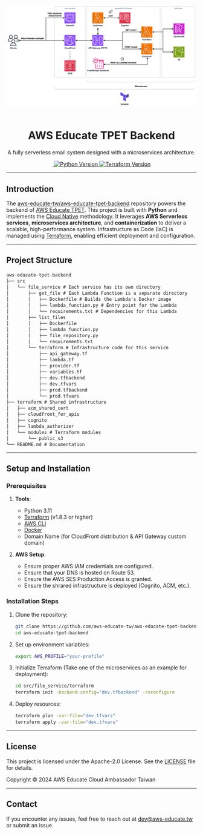 
<div align="center">
  <img src="./imgs/AWS Educate TPET Backend Architecture.png" alt="cover">
</div>

<br>

<h1 align="center">AWS Educate TPET Backend</h1>

<p align="center">
  A fully serverless email system designed with a microservices architecture.
</p>

<p align="center">
  <a aria-label="License" href="https://github.com/aws-educate-tw/aws-educate-tpet-backend/blob/main/LICENSE">
    <img alt="" src="https://img.shields.io/github/license/aws-educate-tw/aws-educate-tpet-backend">
  </a>
  <a aria-label="Python version" href="https://www.python.org/downloads/release/python-3110/">
    <img alt="Python Version" src="https://img.shields.io/badge/python-3.11-blue.svg">
  </a>
  <a aria-label="Terraform version" href="https://github.com/hashicorp/terraform/releases/tag/v1.8.3">
    <img alt="Terraform Version" src="https://img.shields.io/badge/terraform-1.8.3-7B42BC">
  </a>
</p>

---


## Introduction

The [aws-educate-tw/aws-educate-tpet-backend](https://github.com/aws-educate-tw/aws-educate-tpet-backend) repository powers the backend of [AWS Educate TPET](https://tpet.aws-educate.tw/). This project is built with **Python** and implements the [Cloud Native](https://aws.amazon.com/tw/what-is/cloud-native/) methodology. It leverages **AWS Serverless services**, **microservices architecture**, and **containerization** to deliver a scalable, high-performance system. Infrastructure as Code (IaC) is managed using [Terraform](https://www.terraform.io/), enabling efficient deployment and configuration.


---

## Project Structure

```plaintext
aws-educate-tpet-backend
├── src
│   └── file_service # Each service has its own directory
│       ├── get_file # Each Lambda Function is a separate directory
│       │   ├── Dockerfile # Builds the Lambda's Docker image
│       │   ├── lambda_function.py # Entry point for the Lambda
│       │   └── requirements.txt # Dependencies for this Lambda
│       ├── list_files
│       │   ├── Dockerfile
│       │   ├── lambda_function.py
│       │   ├── file_repository.py
│       │   └── requirements.txt
│       └── terraform # Infrastructure code for this service
│           ├── api_gateway.tf
│           ├── lambda.tf
│           ├── provider.tf
│           ├── variables.tf
│           ├── dev.tfbackend
│           ├── dev.tfvars
│           ├── prod.tfbackend
│           └── prod.tfvars
├── terraform # Shared infrastructure
│   ├── acm_shared_cert
│   ├── cloudfront_for_apis
│   ├── cognito
│   ├── lambda_authorizer
│   └── modules # Terraform modules
│       └── public_s3
└── README.md # Documentation
```

---

## Setup and Installation

### Prerequisites

1. **Tools**:
   - Python 3.11
   - [Terraform](https://developer.hashicorp.com/terraform/downloads) (v1.8.3 or higher)
   - [AWS CLI](https://docs.aws.amazon.com/cli/latest/userguide/install-cliv2.html)
   - [Docker](https://www.docker.com/products/docker-desktop)
   - Domain Name (for CloudFront distribution & API Gateway custom domain)

2. **AWS Setup**:
   - Ensure proper AWS IAM credentials are configured.
   - Ensure that your DNS is hosted on Route 53.
   - Ensure the AWS SES Production Access is granted.
   - Ensure the shrared infrastructure is deployed (Cognito, ACM, etc.).


### Installation Steps

1. Clone the repository:
   ```bash
   git clone https://github.com/aws-educate-tw/aws-educate-tpet-backend.git
   cd aws-educate-tpet-backend
   ```

2. Set up environment variables:
   ```bash
   export AWS_PROFILE="your-profile"
   ```

3. Initialize Terraform (Take one of the microservices as an example for deployment):
   ```bash
   cd src/file_service/terraform
   terraform init -backend-config="dev.tfbackend" -reconfigure
   ```

4. Deploy resources:
   ```bash
   terraform plan -var-file="dev.tfvars"
   terraform apply -var-file="dev.tfvars"
   ```

---

## License

This project is licensed under the Apache-2.0 License. See the [LICENSE](LICENSE) file for details.

Copyright © 2024 AWS Educate Cloud Ambassador Taiwan

---

## Contact

If you encounter any issues, feel free to reach out at dev@aws-educate.tw or submit an issue.